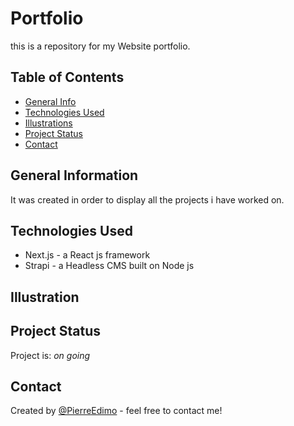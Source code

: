 
# Portfolio

this is a repository for my Website  portfolio.

## Table of Contents
* [General Info](#general-information)
* [Technologies Used](#technologies-used)
* [Illustrations](#illustrations)
* [Project Status](#project-status)
* [Contact](#contact)


## General Information
It was created in order to display all the projects i have worked on.

## Technologies Used
- Next.js - a React js framework 
- Strapi - a Headless CMS built on Node js

## Illustration



## Project Status
Project is: _on going_

## Contact
Created by [@PierreEdimo](https://www.patricedimo.com/) - feel free to contact me!